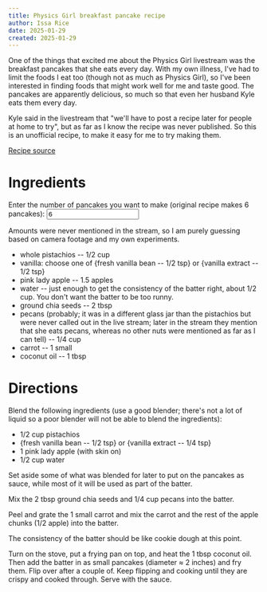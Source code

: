 ```yaml
---
title: Physics Girl breakfast pancake recipe
author: Issa Rice
date: 2025-01-29
created: 2025-01-29
---
```


One of the things that excited me about the Physics Girl livestream was the
breakfast pancakes that she eats every day. With my own illness, I've had to
limit the foods I eat too (though not as much as Physics Girl), so I've been
interested in finding foods that might work well for me and taste good. The
pancakes are apparently delicious, so much so that even her husband Kyle eats
them every day.

Kyle said in the livestream that "we'll have to post a recipe later for people
at home to try", but as far as I know the recipe was never published. So this
is an unofficial recipe, to make it easy for me to try making them.

[Recipe source](https://www.youtube.com/watch?v=v8HWt9g4L0k&t=14m15s)

# Ingredients

<div>
  <label for="pancake-count">Enter the number of pancakes you want to make
  (original recipe makes 6 pancakes):</label>
  <input type="number" id="pancake-count" name="pancake-count" min="1" value="6">
</div>

Amounts were never mentioned in the stream, so I am purely guessing based on
camera footage and my own experiments.

- whole pistachios -- <span class="amount"><span class="value">1/2</span> <span class="units">cup</span></span>
- vanilla: choose one of {fresh vanilla bean -- <span class="amount"><span class="value">1/2</span> <span class="units">tsp</span></span>} or {vanilla extract -- <span id="vanilla-extract-amount"><span class="value">1/2</span> <span class="units">tsp</span></span>}
- pink lady apple -- <span class="amount"><span class="value">1.5</span> <span class="units">apples</span></span>
- water -- just enough to get the consistency of the batter right, about <span class="amount"><span class="value">1/2</span> <span class="units">cup</span></span>. You don't want the batter to be too runny.
- ground chia seeds -- <span class="amount"><span class="value">2</span> <span class="units">tbsp</span></span>
- pecans (probably; it was in a different glass jar than the pistachios but were never called out in the live stream; later in the stream they mention that she eats pecans, whereas no other nuts were mentioned as far as I can tell) -- <span class="amount"><span class="value">1/4</span> <span class="units">cup</span></span>
- carrot -- <span class="amount"><span class="value">1</span> <span class="units">small</span></span>
- coconut oil -- <span class="amount"><span class="value">1</span> <span class="units">tbsp</span></span>

# Directions

Blend the following ingredients (use a good blender; there's not a lot of
liquid so a poor blender will not be able to blend the ingredients):

- <span class="amount"><span class="value">1/2</span> <span class="units">cup</span></span> pistachios
- {fresh vanilla bean -- <span class="amount"><span class="value">1/2</span> <span class="units">tsp</span></span>} or {vanilla extract -- <span id="vanilla-extract-amount"><span class="value">1/4</span> <span class="units">tsp</span></span>}
- <span class="amount"><span class="value">1</span> <span class="units">pink lady apple</span></span> (with skin on)
- <span class="amount"><span class="value">1/2</span> <span class="units">cup</span></span> water

Set aside some of what was blended for later to put on the pancakes as sauce,
while most of it will be used as part of the batter.

Mix the <span class="amount"><span class="value">2</span> <span class="units">tbsp</span></span> ground chia seeds and <span class="amount"><span class="value">1/4</span> <span class="units">cup</span></span> pecans into the batter.

Peel and grate the <span class="amount"><span class="value">1</span> <span class="units">small</span></span> carrot and mix the carrot and the rest of the apple chunks (<span class="amount"><span class="value">1/2</span> <span class="units">apple</span></span>) into the batter.

The consistency of the batter should be like cookie dough at this point.

Turn on the stove, put a frying pan on top, and heat the <span class="amount"><span class="value">1</span> <span class="units">tbsp</span></span> coconut oil. Then add the batter in as small pancakes (diameter ≈ 2 inches) and fry them. Flip over after a couple of. Keep flipping and cooking until they are crispy and cooked through. Serve with the sauce.
